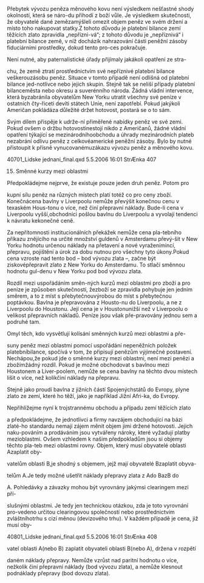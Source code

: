 
Přebytek vývozu peněza měnového kovu není výsledkem nešťastné shody okolností, která se náro-du přihodí z boží vůle. Je výsledkem skutečnosti, že obyvatelé dané zemězamýšleli omezit objem peněz ve svém držení a místo toho nakupovat statky.Z tohoto důvodu je platební bilance zemí těžících zlato zpravidla „nepřízni-vá“; z tohoto důvodu je „nepříznivá“ i platební bilance země, v níž docházík nahrazování části peněžní zásoby fiduciárními prostředky, dokud tento pro-ces pokračuje.

Není nutné, aby paternalistické úřady přijímaly jakákoli opatření ze stra-

chu, že země ztratí prostřednictvím své nepříznivé platební bilance veškerouzásobu peněz. Situace v tomto případě není odlišná od platební bilance jed-notlivce nebo jejich skupin. Stejně tak se neliší případy platební bilanceměsta nebo okresu a suverénního národa. Žádná vládní intervence, která byzabránila obyvatelům New Yorku utratit všechny své peníze v ostatních čty-řiceti devíti státech Unie, není zapotřebí. Pokud jakýkoli Američan pokládáza důležité držet hotovost, postará se o to sám.

Svým dílem přispěje k udrže-ní přiměřené nabídky peněz ve své zemi. Pokud ovšem o držbu hotovostinestojí nikdo z Američanů, žádné vládní opatření týkající se mezinárodníhoobchodu a úhrady mezinárodních plateb nezabrání odlivu peněz z celkovéamerické peněžní zásoby. Bylo by nutné přistoupit k přísně vynucovanémuzákazu vývozu peněz a měnového kovu.

40701_Lidske jednani_final.qxd 5.5.2006 16:01 StrÆnka 407

15. Směnné kurzy mezi oblastmi

Předpokládejme nejprve, že existuje pouze jeden druh peněz. Potom pro

kupní sílu peněz na různých místech platí totéž co pro ceny zboží. Konečnácena bavlny v Liverpoolu nemůže převýšit konečnou cenu v texaském Hous-tonu o více, než činí přepravní náklady. Bude-li cena v Liverpoolu vyšší,obchodníci pošlou bavlnu do Liverpoolu a vyvolají tendenci k návratu kekonečné ceně.

Za nepřítomnosti institucionálních překážek nemůže cena pla-tebního příkazu znějícího na určité množství guldenů v Amsterdamu převý-šit v New Yorku hodnotu určenou náklady na přetavení a nové vyraženímincí, přepravu, pojištění a úrok za dobu nutnou pro všechny tyto úkony.Pokud cena vzroste nad tento bod – bod vývozu zlata –, začne být ziskovépřepravit zlato z New Yorku do Amsterdamu. To stlačí směnnou hodnotu gul-denu v New Yorku pod bod vývozu zlata.

Rozdíl mezi uspořádáním směn-ných kurzů mezi oblastmi pro zboží a pro peníze je způsoben skutečností, žezboží se zpravidla pohybuje jen jedním směrem, a to z míst s přebytečnouvýrobou do míst s přebytečnou poptávkou. Bavlna je přepravována z Housto-nu do Liverpoolu, a ne z Liverpoolu do Houstonu. Její cena je v Houstonunižší než v Liverpoolu o velikost přepravních nákladů. Peníze jsou však pře-pravovány jednou sem a podruhé tam.

Omyl těch, kdo vysvětlují kolísání směnných kurzů mezi oblastmi a pře-

suny peněz mezi oblastmi pomocí uspořádání nepeněžních položek platebníbilance, spočívá v tom, že připisují penězům výjimečné postavení. Nechápou,že pokud jde o směnné kurzy mezi oblastmi, není mezi penězi a zbožímžádný rozdíl. Pokud je možné obchodovat s bavlnou mezi Houstonem a Liver-poolem, nemůže se cena bavlny na těchto dvou místech lišit o více, než kolikčiní náklady na přepravu.

Stejně jako proudí bavlna z jižních částí Spojenýchstátů do Evropy, plyne zlato ze zemí, které ho těží, jako je například Jižní Afri-ka, do Evropy.

Nepřihlížejme nyní k trojstrannému obchodu a případu zemí těžících zlato

a předpokládejme, že jednotlivci a firmy navzájem obchodující na bázi zlaté-ho standardu nemají zájem měnit objem jimi držené hotovosti. Jejich naku-pováním a prodáváním jsou vytvářeny nároky, které vyžadují platby mezioblastmi. Ovšem vzhledem k našim předpokladům jsou si objemy těchto pla-teb mezi oblastmi rovny. Objem, který musí obyvatelé oblasti Azaplatit oby-

vatelům oblasti B,je shodný s objemem, jejž mají obyvatelé Bzaplatit obyva-

telům A.Je tedy možné ušetřit náklady přepravy zlata z Ado BazB do

A. Pohledávky a závazky mohou být vyrovnány jakýmsi clearingem mezi pří-

slušnými oblastmi. Je tedy jen technickou otázkou, zda je toto vyrovnání pro-vedeno určitou clearingovou společností nebo prostřednictvím zvláštníhotrhu s cizí měnou (devizového trhu). V každém případě je cena, již musí oby-

40801_Lidske jednani_final.qxd 5.5.2006 16:01 StrÆnka 408

vatel oblasti A(nebo B) zaplatit obyvateli oblasti B(nebo A), držena v rozpětí

daném náklady přepravy. Nemůže vzrůst nad paritní hodnotu o více, nežkolik činí přepravní náklady (bod vývozu zlata), a nemůže klesnout podnáklady přepravy (bod dovozu zlata).

